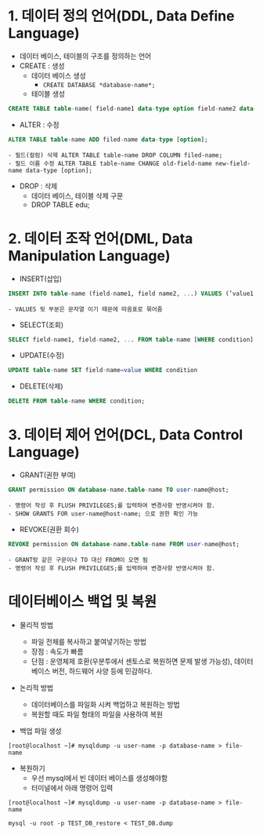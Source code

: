 # 1. 데이터 정의 언어(DDL, Data Define Language)
- 데이터 베이스, 테이블의 구조를 정의하는 언어
- CREATE : 생성
	- 데이터 베이스 생성
		- `CREATE DATABASE *database-name*;`
	- 테이블 생성
```sql
CREATE TABLE table-name( field-name1 data-type option field-name2 data-type option ... );
```
- ALTER : 수정
```sql
ALTER TABLE table-name ADD filed-name data-type [option];
```
	- 필드(컬럼) 삭제 ALTER TABLE table-name DROP COLUMN filed-name;
	- 필드 이름 수정 ALTER TABLE table-name CHANGE old-field-name new-field-name data-type [option];

- DROP : 삭제
	- 데이터 베이스, 테이블 삭제 구문
	- DROP TABLE edu;

# 2. 데이터 조작 언어(DML, Data Manipulation Language)
- INSERT(삽입)
```sql
INSERT INTO table-name (field-name1, field name2, ...) VALUES (’value1’, ‘value2’, ...)
```
	- VALUES 뒷 부분은 문자열 이기 때문에 따옴표로 묶어줌

- SELECT(조회)
```sql
SELECT field-name1, field-name2, ... FROM table-name [WHERE condition]
```

- UPDATE(수정)
```sql
UPDATE table-name SET field-name=value WHERE condition
```

- DELETE(삭제)
```sql
DELETE FROM table-name WHERE condition;
```

# 3. 데이터 제어 언어(DCL, Data Control Language)

- GRANT(권한 부여)
```sql
GRANT permission ON database-name.table-name TO user-name@host;
```
	- 명령어 작성 후 FLUSH PRIVILEGES;를 입력하여 변경사항 반영시켜야 함.
	- SHOW GRANTS FOR user-name@host-name; 으로 권한 확인 가능

- REVOKE(권환 회수)
```sql
REVOKE permission ON database-name.table-name FROM user-name@host;
```
	- GRANT랑 같은 구문이나 TO 대신 FROM이 오면 됨
	- 명령어 작성 후 FLUSH PRIVILEGES;를 입력하여 변경사항 반영시켜야 함.

# 데이터베이스 백업 및 복원
- 물리적 방법
	-   파일 전체를 복사하고 붙여넣기하는 방법
	-   장점 : 속도가 빠름
	-   단점 : 운영체제 호환(우분투에서 센토스로 복원하면 문제 발생 가능성), 데이터베이스 버전, 하드웨어 사양 등에 민감하다.

- 논리적 방법
	-   데이터베이스를 파일화 시켜 백업하고 복원하는 방법
	-   복원할 때도 파일 형태의 파일을 사용하여 복원
- 백업 파일 생성
```terminal
[root@localhost ~]# mysqldump -u user-name -p database-name > file-name
```

- 복원하기
	- 우선 mysql에서 빈 데이터 베이스를 생성해야함
	- 터미널에서 아래 명령어 입력
```terminal
[root@localhost ~]# mysqldump -u user-name -p database-name > file-name

mysql -u root -p TEST_DB_restore < TEST_DB.dump
```
